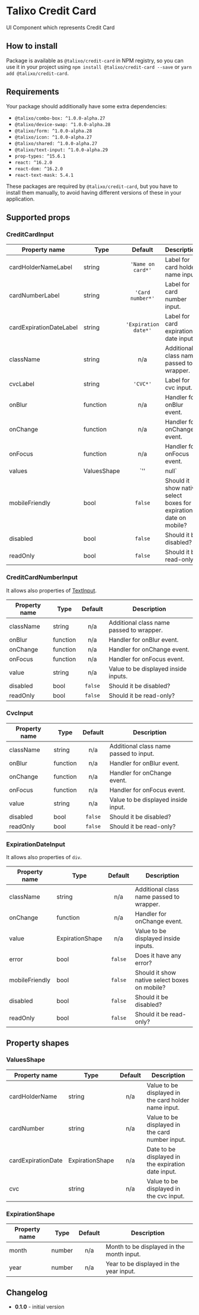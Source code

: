 # Talixo Credit Card

UI Component which represents Credit Card

## How to install

Package is available as `@talixo/credit-card` in NPM registry, so you can use it in your project
using `npm install @talixo/credit-card --save` or `yarn add @talixo/credit-card`.

## Requirements

Your package should additionally have some extra dependencies:

- `@talixo/combo-box: ^1.0.0-alpha.27`
- `@talixo/device-swap: ^1.0.0-alpha.28`
- `@talixo/form: ^1.0.0-alpha.28`
- `@talixo/icon: ^1.0.0-alpha.27`
- `@talixo/shared: ^1.0.0-alpha.27`
- `@talixo/text-input: ^1.0.0-alpha.29`
- `prop-types: ^15.6.1`
- `react: ^16.2.0`
- `react-dom: ^16.2.0`
- `react-text-mask: 5.4.1`

These packages are required by `@talixo/credit-card`, but you have to install them manually,
to avoid having different versions of these in your application.

## Supported props

### CreditCardInput

Property name           | Type        | Default              | Description                    
------------------------|-------------|:--------------------:|--------------------------------
cardHolderNameLabel     | string      | `'Name on card*'`    | Label for card holder name input.
cardNumberLabel         | string      | `'Card number*'`     | Label for card number input.
cardExpirationDateLabel | string      | `'Expiration date*'` | Label for card expiration date input.
className               | string      | n/a                  | Additional class name passed to wrapper.
cvcLabel                | string      | `'CVC*'`             | Label for cvc input.
onBlur                  | function    | n/a                  | Handler for onBlur event.
onChange                | function    | n/a                  | Handler for onChange event.
onFocus                 | function    | n/a                  | Handler for onFocus event.
values                  | ValuesShape | `''|null`            | Values to be displayed inside inputs.
mobileFriendly          | bool        | `false`              | Should it show native select boxes for expiration date on mobile?
disabled                | bool        | `false`              | Should it be disabled?
readOnly                | bool        | `false`              | Should it be read-only?

### CreditCardNumberInput

It allows also properties of [TextInput](../text-input/README.md).

Property name | Type      | Default | Description                    
--------------|-----------|:-------:|--------------------------------
className     | string    | n/a     | Additional class name passed to wrapper.
onBlur        | function  | n/a     | Handler for onBlur event.
onChange      | function  | n/a     | Handler for onChange event.
onFocus       | function  | n/a     | Handler for onFocus event.
value         | string    | n/a     | Value to be displayed inside inputs.
disabled      | bool      | `false` | Should it be disabled?
readOnly      | bool      | `false` | Should it be read-only?

### CvcInput

Property name | Type      | Default | Description                    
--------------|-----------|:-------:|--------------------------------
className     | string    | n/a     | Additional class name passed to input.
onBlur        | function  | n/a     | Handler for onBlur event.
onChange      | function  | n/a     | Handler for onChange event.
onFocus       | function  | n/a     | Handler for onFocus event.
value         | string    | n/a     | Value to be displayed inside input.
disabled      | bool      | `false` | Should it be disabled?
readOnly      | bool      | `false` | Should it be read-only?

### ExpirationDateInput

It allows also properties of `div`.

Property name  | Type            | Default | Description                    
---------------|-----------------|:-------:|--------------------------------
className      | string          | n/a     | Additional class name passed to wrapper.
onChange       | function        | n/a     | Handler for onChange event.
value          | ExpirationShape | n/a     | Value to be displayed inside inputs.
error          | bool            | `false` | Does it have any error?
mobileFriendly | bool            | `false` | Should it show native select boxes on mobile?
disabled       | bool            | `false` | Should it be disabled?
readOnly       | bool            | `false` | Should it be read-only?

## Property shapes

### ValuesShape

Property name      | Type            | Default | Description
-------------------|-----------------|:-------:|--------------------------------
cardHolderName     | string          | n/a     | Value to be displayed in the card holder name input.
cardNumber         | string          | n/a     | Value to be displayed in the card number input.
cardExpirationDate | ExpirationShape | n/a     | Date to be displayed in the expiration date input.
cvc                | string          | n/a     | Value to be displayed in the cvc input.

### ExpirationShape

Property name | Type   | Default | Description                    
--------------|--------|:-------:|--------------------------------
month         | number | n/a     | Month to be displayed in the month input.
year          | number | n/a     | Year to be displayed in the year input.

## Changelog

- **0.1.0** - initial version
